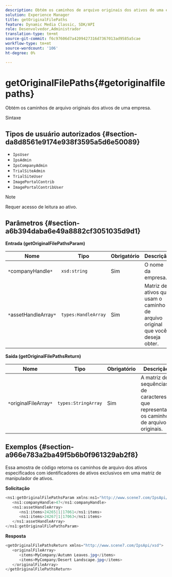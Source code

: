 ```yaml
---
description: Obtém os caminhos de arquivo originais dos ativos de uma empresa.
solution: Experience Manager
title: getOriginalFilePaths
feature: Dynamic Media Classic, SDK/API
role: Desenvolvedor,Administrador
translation-type: tm+mt
source-git-commit: f6c97606d7a4209427316d7367013ad9585a5cae
workflow-type: tm+mt
source-wordcount: '106'
ht-degree: 0%

---
```



# getOriginalFilePaths{#getoriginalfilepaths}

Obtém os caminhos de arquivo originais dos ativos de uma empresa.

Sintaxe

## Tipos de usuário autorizados {#section-da8d8561e9174e938f3595a5d6e50089}

* `IpsUser`
* `IpsAdmin`
* `IpsCompanyAdmin`
* `TrialSiteAdmin`
* `TrialSiteUser`
* `ImagePortalContrib`
* `ImagePortalContribUser`

>[!NOTE]
>
>Requer acesso de leitura ao ativo.

## Parâmetros {#section-a6b394daba6e49a8882cf3051035d9d1}

**Entrada (getOriginalFilePathsParam)**

| Nome | Tipo | Obrigatório | Descrição |
|---|---|---|---|
| `*`companyHandle`*` | `xsd:string` | Sim | O nome da empresa. |
| `*`assetHandleArray`*` | `types:HandleArray` | Sim | Matriz de ativos que usam o caminho de arquivo original que você deseja obter. |

**Saída (getOriginalFilePathsReturn)**

| Nome | Tipo | Obrigatório | Descrição |
|---|---|---|---|
| `*`originalFileArray`*` | `types:StringArray` | Sim | A matriz de sequências de caracteres que representam os caminhos de arquivo originais. |

## Exemplos {#section-a966e783a2ba49f5b6b0f961329ab2f8}

Essa amostra de código retorna os caminhos de arquivo dos ativos especificados com identificadores de ativos exclusivos em uma matriz de manipulador de ativos.

**Solicitação**

```java
<ns1:getOriginalFilePathsParam xmlns:ns1="http://www.scene7.com/IpsApi/xsd">
   <ns1:companyHandle>47</ns1:companyHandle>
   <ns1:assetHandleArray>
      <ns1:items>24265|1|17061</ns1:items>
      <ns1:items>24267|1|17063</ns1:items>
   </ns1:assetHandleArray>
</ns1:getOriginalFilePathsParam>
```

**Resposta**

```java
<getOriginalFilePathsReturn xmlns="http://www.scene7.com/IpsApi/xsd">
   <originalFileArray>
      <items>MyCompany/Autumn Leaves.jpg</items>
      <items>MyCompany/Desert Landscape.jpg</items>
   </originalFileArray>
</getOriginalFilePathsReturn>
```

